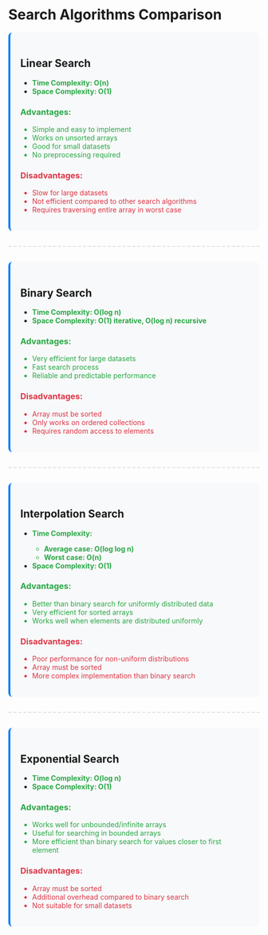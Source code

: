 <style>
.algorithm {
    background-color: #f8f9fa;
    padding: 20px;
    margin: 15px 0;
    border-radius: 8px;
    border-left: 4px solid #007bff;
}

.complexity {
    color: #28a745;
    font-weight: bold;
}

.advantages {
    color: #28a745;
}

.disadvantages {
    color: #dc3545;
}

.separator {
    border-top: 2px dashed #dee2e6;
    margin: 30px 0;
}
</style>

# Search Algorithms Comparison

<div class="algorithm">

## Linear Search
- <span class="complexity">**Time Complexity**: O(n)</span>
- <span class="complexity">**Space Complexity**: O(1)</span>

<div class="advantages">

### Advantages:
- Simple and easy to implement
- Works on unsorted arrays
- Good for small datasets
- No preprocessing required
</div>

<div class="disadvantages">

### Disadvantages:
- Slow for large datasets
- Not efficient compared to other search algorithms
- Requires traversing entire array in worst case
</div>
</div>

<div class="separator"></div>

<div class="algorithm">

## Binary Search
- <span class="complexity">**Time Complexity**: O(log n)</span>
- <span class="complexity">**Space Complexity**: O(1) iterative, O(log n) recursive</span>

<div class="advantages">

### Advantages:
- Very efficient for large datasets
- Fast search process
- Reliable and predictable performance
</div>

<div class="disadvantages">

### Disadvantages:
- Array must be sorted
- Only works on ordered collections
- Requires random access to elements
</div>
</div>

<div class="separator"></div>

<div class="algorithm">

## Interpolation Search
- <span class="complexity">**Time Complexity**: 
  - Average case: O(log log n)
  - Worst case: O(n)</span>
- <span class="complexity">**Space Complexity**: O(1)</span>

<div class="advantages">

### Advantages:
- Better than binary search for uniformly distributed data
- Very efficient for sorted arrays
- Works well when elements are distributed uniformly
</div>

<div class="disadvantages">

### Disadvantages:
- Poor performance for non-uniform distributions
- Array must be sorted
- More complex implementation than binary search
</div>
</div>

<div class="separator"></div>

<div class="algorithm">

## Exponential Search
- <span class="complexity">**Time Complexity**: O(log n)</span>
- <span class="complexity">**Space Complexity**: O(1)</span>

<div class="advantages">

### Advantages:
- Works well for unbounded/infinite arrays
- Useful for searching in bounded arrays
- More efficient than binary search for values closer to first element
</div>

<div class="disadvantages">

### Disadvantages:
- Array must be sorted
- Additional overhead compared to binary search
- Not suitable for small datasets
</div>
</div>
